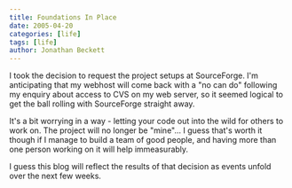 ```yaml
---
title: Foundations In Place
date: 2005-04-20
categories: [life]
tags: [life]
author: Jonathan Beckett
---
```


I took the decision to request the project setups at SourceForge. I'm anticipating that my webhost will come back with a "no can do" following my enquiry about access to CVS on my web server, so it seemed logical to get the ball rolling with SourceForge straight away.

It's a bit worrying in a way - letting your code out into the wild for others to work on. The project will no longer be "mine"... I guess that's worth it though if I manage to build a team of good people, and having more than one person working on it will help immeasurably.

I guess this blog will reflect the results of that decision as events unfold over the next few weeks.